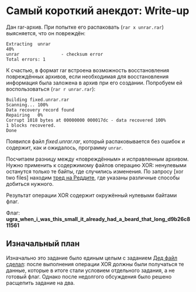 # Самый короткий анекдот: Write-up

Дан rar-архив. При попытке его распаковать (`rar x unrar.rar`) выясняется, что он повреждён:

```
Extracting  unrar                                                     40%
unrar                - checksum error
Total errors: 1
```

К счастью, в формат rar встроена возможность восстановления повреждённых архивов, если необходимая для восстановления информация была заложена в архив при его создании. Попробуем ей воспользоваться (`rar r unrar.rar`):

```
Building fixed.unrar.rar
Scanning... 100%
Data recovery record found
Repairing   0%
Corrupt 1018 bytes at 00000000 000017dc - data recovered 100%
1 blocks recovered.
Done
```

Появился файл _fixed.unrar.rar_, который распаковывается без ошибок и содержит, как и ожидалось, программу `unrar`.

Посчитаем разницу между «повреждённым» и исправленным архивом. Нужно применить к содержимому файлов операцию XOR: ненулевыми останутся только те байты, где случились изменения. По запросу [xor two files] находим [тред на Реддите](https://www.reddit.com/r/linuxquestions/comments/6kaqal/xor_of_two_files/), где указаны различные способы добиться нужного.

Результат операции XOR содержит окружённый нулевыми байтами флаг.

Флаг: **ugra_when_i_was_this_small_it_already_had_a_beard_that_long_d9b26c811561**

## Изначальный план

Изначально это задание было единым целым с заданием [Дед файл сделал](../gaffer/): после выполнения операции XOR должны были получаться те данные, которые в итоге стали условием отдельного задания, а не готовый флаг. Однако после недолгого обсуждения было решено расщепить задание на два.
